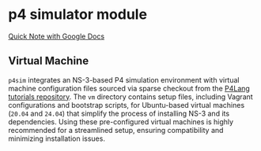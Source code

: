 # p4 simulator module

[Quick Note with Google Docs](https://docs.google.com/document/d/18QQqo4PK8ycuZovrbAacRtFtqWSIqS0v9hRiiUYgvU8/edit?usp=sharing)


## Virtual Machine

`p4sim` integrates an NS-3-based P4 simulation environment with virtual machine configuration files sourced via sparse checkout from the [P4Lang tutorials repository](https://github.com/p4lang/tutorials/tree/master). The `vm` directory contains setup files, including Vagrant configurations and bootstrap scripts, for Ubuntu-based virtual machines (`20.04` and `24.04`) that simplify the process of installing NS-3 and its dependencies. Using these pre-configured virtual machines is highly recommended for a streamlined setup, ensuring compatibility and minimizing installation issues.
